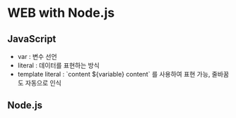 # WEB with Node.js

## JavaScript
- var : 변수 선언
- literal : 데이터를 표현하는 방식
- template literal : \`content ${variable} content\` 를 사용하여 표현 가능, 줄바꿈도 자동으로 인식

## Node.js